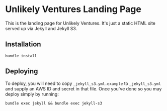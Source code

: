 # Unlikely Ventures Landing Page

This is the landing page for Unlikely Ventures. It's just a static
HTML site served up via Jekyll and Jekyll S3.

## Installation

```
bundle install
```

## Deploying

To deploy, you will need to copy `_jekyll_s3.yml.example` to 
`_jekyll_s3.yml` and supply an AWS ID and secret in that file.
Once you've done so you may deploy simply by running:

```
bundle exec jekyll && bundle exec jekyll-s3
```
